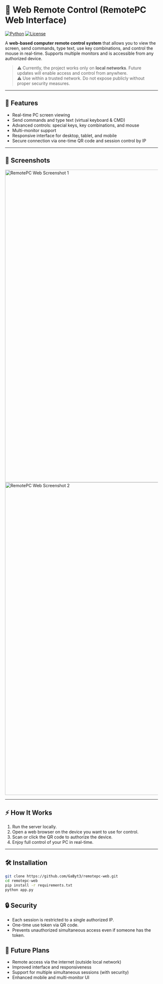 # 🚀 Web Remote Control (RemotePC Web Interface)

[![Python](https://img.shields.io/badge/python-3.10+-blue?logo=python)](https://www.python.org/)
[![License](https://img.shields.io/badge/license-MIT-green)](LICENSE)

A **web-based computer remote control system** that allows you to view the screen, send commands, type text, use key combinations, and control the mouse in real-time. Supports multiple monitors and is accessible from any authorized device.

> ⚠️ Currently, the project works only on **local networks**. Future updates will enable access and control from anywhere.  
> ⚠️ Use within a trusted network. Do not expose publicly without proper security measures.

---

## 🌟 Features

- Real-time PC screen viewing
- Send commands and type text (virtual keyboard & CMD)
- Advanced controls: special keys, key combinations, and mouse
- Multi-monitor support
- Responsive interface for desktop, tablet, and mobile
- Secure connection via one-time QR code and session control by IP

---

## 📸 Screenshots

<img width="1919" height="1031" alt="RemotePC Web Screenshot 1" src="https://github.com/user-attachments/assets/753c35d4-a6fe-44ff-a95e-6facf4cedc0f" />
<img width="1917" height="1031" alt="RemotePC Web Screenshot 2" src="https://github.com/user-attachments/assets/64f8fc3f-61df-46d8-8987-fc69508fc1ee" />

---

## ⚡ How It Works

1. Run the server locally.  
2. Open a web browser on the device you want to use for control.  
3. Scan or click the QR code to authorize the device.  
4. Enjoy full control of your PC in real-time.

---

## 🛠 Installation

```bash
git clone https://github.com/GaByt3/remotepc-web.git
cd remotepc-web
pip install -r requirements.txt
python app.py
```

## 🔒 Security

* Each session is restricted to a single authorized IP.
* One-time use token via QR code.
* Prevents unauthorized simultaneous access even if someone has the token.

## 🚀 Future Plans

* Remote access via the internet (outside local network)
* Improved interface and responsiveness
* Support for multiple simultaneous sessions (with security)
* Enhanced mobile and multi-monitor UI


